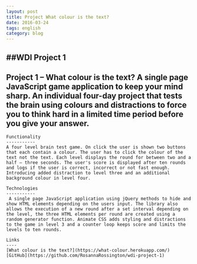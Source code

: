 ```yaml
---
layout: post
title: Project What colour is the text?
date: 2016-03-24
tags: english
category: blog
---
```

##WDI Project 1
-----------
Project 1 – What colour is the text? A single page JavaScript game application to keep your mind sharp. An individual four-day project that tests the brain using colours and distractions to force you to think hard in a limited time period before you give your answer.
-----------

    Functionality
    -----------
    A four level brain test game. On click the user is shown two buttons that each contain a colour. The user has to click the colour of the text not the text. Each level displays the round for between two and a half – three seconds. The user's score is displayed after ten rounds and logs if the user is correct, incorrect or not fast enough. Introducing added distraction to level three and an additional background colour in level four.

    Technologies
    -----------
     A single page JavaScript application using jQuery methods to hide and show HTML elements depending on the users input. The library also allows the execution of a new round after a set interval depending on the level, the three HTML elements per round are created using a random generator function. Animate CSS adds styling and distractions to the game in level 3 and a counter loop keeps score and limits the levels to ten rounds.

    Links
    ----
    [What colour is the text?](https://what-colour.herokuapp.com/)
    [GitHub](https://github.com/RosannaRossington/wdi-project-1)
